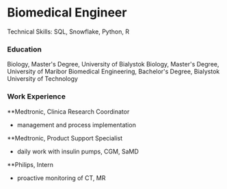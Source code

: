 # Biomedical Engineer
Technical Skills: SQL, Snowflake, Python, R

### Education
Biology, Master's Degree, University of Bialystok
Biology, Master's Degree, University of Maribor
Biomedical Engineering, Bachelor's Degree, Bialystok University of Technology

### Work Experience
**Medtronic, Clinica Research Coordinator 
- management and process implementation

**Medtronic, Product Support Specialist
- daily work with insulin pumps, CGM, SaMD

**Philips, Intern
- proactive monitoring of CT, MR
